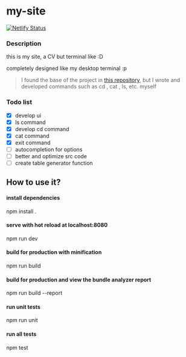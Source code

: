 # my-site 

[![Netlify Status](https://api.netlify.com/api/v1/badges/f23cf0dc-c5d4-47f5-abc9-266c5799e302/deploy-status)](https://sajadadineh.netlify.app)


### Description

this is my site, a CV but terminal like :D

completely designed like my desktop terminal :p

> I found the base of the project in [this repository](https://github.com/ndabAP/vue-command), but I wrote and developed commands such as cd , cat , ls, etc. myself


### Todo list

- [x] develop ui
- [x] ls command
- [x] develop cd command
- [x] cat command
- [x] exit command
- [ ] autocompletion for options
- [ ] better and optimize src code
- [ ] create table generator function

## How to use it?

#### install dependencies
npm install .

#### serve with hot reload at localhost:8080
npm run dev

#### build for production with minification
npm run build

#### build for production and view the bundle analyzer report
npm run build --report

#### run unit tests
npm run unit

#### run all tests
npm test
